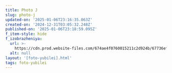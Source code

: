 ```yaml
---
title: Photo J
slug: photo-j
updated-on: '2025-01-06T23:16:35.063Z'
created-on: '2024-12-31T03:05:32.248Z'
published-on: '2025-01-06T23:18:59.095Z'
f_item-style: hide
f_izobrazheniya:
  url: >-
    https://cdn.prod.website-files.com/674ae4f0760015211c2d924b/67736ef30fdbf8975d965ba9_vA9-iaj5FE0.jpg
  alt: null
layout: '[foto-yubilei].html'
tags: foto-yubilei
---
```



